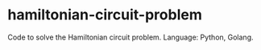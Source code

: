 # hamiltonian-circuit-problem
Code to solve the Hamiltonian circuit problem. Language: Python, Golang.
